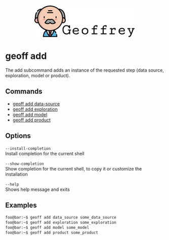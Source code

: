 <p align="center">
    <img src="../static/images/geoffrey-logo.png">
</p>

# geoff add

The add subcommand adds an instance of the requested step (data source, exploration, model or product).

## Commands

* <a href="add/data_source.md">geoff add data-source</a>
* <a href="add/exploration.md">geoff add exploration</a>
* <a href="add/model.md">geoff add model</a>
* <a href="add/product.md">geoff add product</a>

## Options

`--install-completion`<br>
    Install completion for the current shell

`--show-completion`<br>
    Show completion for the current shell, to copy it or customize the installation

`--help`<br>
    Shows help message and exits

## Examples

```shell
foo@bar:~$ geoff add data_source some_data_source
foo@bar:~$ geoff add exploration some_exploration
foo@bar:~$ geoff add model some_model
foo@bar:~$ geoff add product some_product
```
